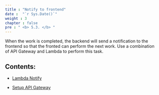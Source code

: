 ```yaml
---
title : "Notify to frontend"
date :  "`r Sys.Date()`" 
weight : 3 
chapter : false
pre : " <b> 5.3. </b> "
---
```


When the work is completed, the backend will send a notification to the frontend so that the fronted can perform the next work. Use a combination of API Gateway and Lambda to perform this task.

## Contents:

- [Lambda Notify](./7.1-Lambda-Notify/)

- [Setup API Gateway](./7.2-API-Gateway/)
